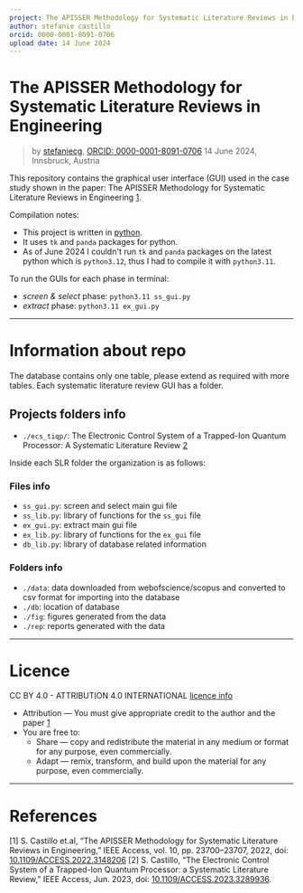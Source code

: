 ```yaml
---
project: The APISSER Methodology for Systematic Literature Reviews in Engineering
author: stefanie castillo
orcid: 0000-0001-8091-0706
upload date: 14 June 2024
---
```


The APISSER Methodology for Systematic Literature Reviews in Engineering
========================================================================
> by [stefaniecg](mailto:stefaniecg@icloud.com), [ORCID: 0000-0001-8091-0706](https://orcid.org/0000-0001-8091-0706)
  14 June 2024, Innsbruck, Austria

This repository contains the graphical user interface (GUI) used in the case study shown in the paper: The APISSER Methodology for Systematic Literature Reviews in Engineering [1](#references).

Compilation notes:
   - This project is written in [python](https://www.python.org).
   - It uses `tk` and `panda` packages for python.
   - As of June 2024 I couldn't run `tk` and `panda` packages on the latest python which is `python3.12`, thus I had to compile it with `python3.11`.

To run the GUIs for each phase in terminal:
   - _screen & select_ phase: `python3.11 ss_gui.py`
   - _extract_ phase: `python3.11 ex_gui.py`

---------------
# Information about repo

The database contains only one table, please extend as required with more tables.
Each systematic literature review GUI has a folder.

## Projects folders info
   - `./ecs_tiqp/`: The Electronic Control System of a Trapped-Ion Quantum Processor: A Systematic Literature Review [2](#references)

Inside each SLR folder the organization is as follows:

### Files info
   - `ss_gui.py`: screen and select main gui file
   - `ss_lib.py`: library of functions for the `ss_gui` file
   - `ex_gui.py`: extract main gui file
   - `ex_lib.py`: library of functions for the `ex_gui` file
   - `db_lib.py`: library of database related information

### Folders info
   - `./data`: data downloaded from webofscience/scopus and converted to csv format for importing into the database
   - `./db`: location of database
   - `./fig`: figures generated from the data
   - `./rep`: reports generated with the data

---------------
# Licence

CC BY 4.0 - ATTRIBUTION 4.0 INTERNATIONAL [licence info](https://creativecommons.org/licenses/by/4.0/)
   - Attribution — You must give appropriate credit to the author and the paper [1](#references)
   - You are free to:
     * Share — copy and redistribute the material in any medium or format for any purpose, even commercially.
     * Adapt — remix, transform, and build upon the material for any purpose, even commercially.

---------------
# References

[1] S. Castillo et.al, “The APISSER Methodology for Systematic Literature Reviews in Engineering,” IEEE Access, vol. 10, pp. 23700–23707, 2022, doi: [10.1109/ACCESS.2022.3148206](https://doi.org/10.1109/ACCESS.2022.3148206)
[2] S. Castillo, “The Electronic Control System of a Trapped-Ion Quantum Processor: a Systematic Literature Review,” IEEE Access, Jun. 2023, doi: [10.1109/ACCESS.2023.3289936](https://doi.org/10.1109/ACCESS.2023.3289936).
